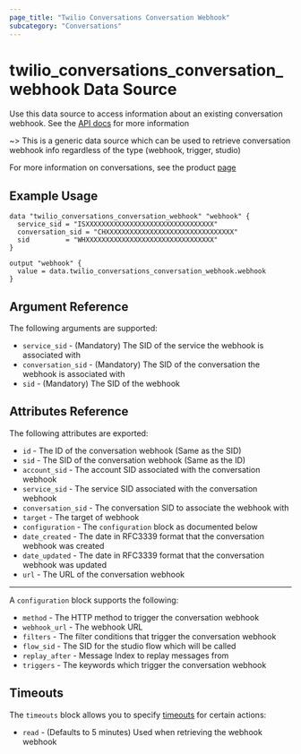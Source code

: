 ```yaml
---
page_title: "Twilio Conversations Conversation Webhook"
subcategory: "Conversations"
---
```


# twilio_conversations_conversation_webhook Data Source

Use this data source to access information about an existing conversation webhook. See the [API docs](https://www.twilio.com/docs/conversations/api/conversation-scoped-webhook-resource) for more information

~> This is a generic data source which can be used to retrieve conversation webhook info regardless of the type (webhook, trigger, studio)

For more information on conversations, see the product [page](https://www.twilio.com/conversations)

## Example Usage

```hcl
data "twilio_conversations_conversation_webhook" "webhook" {
  service_sid = "ISXXXXXXXXXXXXXXXXXXXXXXXXXXXXXXXX"
  conversation_sid = "CHXXXXXXXXXXXXXXXXXXXXXXXXXXXXXXXX"
  sid         = "WHXXXXXXXXXXXXXXXXXXXXXXXXXXXXXXXX"
}

output "webhook" {
  value = data.twilio_conversations_conversation_webhook.webhook
}
```

## Argument Reference

The following arguments are supported:

- `service_sid` - (Mandatory) The SID of the service the webhook is associated with
- `conversation_sid` - (Mandatory) The SID of the conversation the webhook is associated with
- `sid` - (Mandatory) The SID of the webhook

## Attributes Reference

The following attributes are exported:

- `id` - The ID of the conversation webhook (Same as the SID)
- `sid` - The SID of the conversation webhook (Same as the ID)
- `account_sid` - The account SID associated with the conversation webhook
- `service_sid` - The service SID associated with the conversation webhook
- `conversation_sid` - The conversation SID to associate the webhook with
- `target` - The target of webhook
- `configuration` - The `configuration` block as documented below
- `date_created` - The date in RFC3339 format that the conversation webhook was created
- `date_updated` - The date in RFC3339 format that the conversation webhook was updated
- `url` - The URL of the conversation webhook

---

A `configuration` block supports the following:

- `method` - The HTTP method to trigger the conversation webhook
- `webhook_url` - The webhook URL
- `filters` - The filter conditions that trigger the conversation webhook
- `flow_sid` - The SID for the studio flow which will be called
- `replay_after` - Message Index to replay messages from
- `triggers` - The keywords which trigger the conversation webhook

## Timeouts

The `timeouts` block allows you to specify [timeouts](https://www.terraform.io/docs/configuration/resources.html#timeouts) for certain actions:

- `read` - (Defaults to 5 minutes) Used when retrieving the webhook webhook

